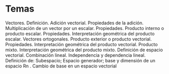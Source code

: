 # Temas
Vectores. Definición. Adición vectorial. Propiedades de la adición. Multiplicación de un vector por un escalar. Propiedades. Producto interno o producto escalar. Propiedades. Interpretación geométrica del producto escalar. Vectores ortogonales. Producto exterior o producto vectorial. Propiedades. Interpretación geométrica del producto vectorial. Producto mixto. Interpretación geométrica del producto mixto. Definición de espacio vectorial. Combinación lineal. Independencia y dependencia lineal. Definición de: Subespacio; Espacio generador; base y dimensión de un espacio Rn . Cambio de base en un espacio vectorial

